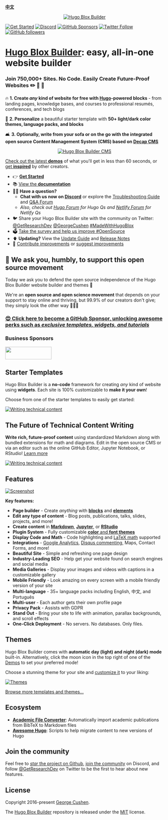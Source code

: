 [**中文**](./README.zh.md)

<p align="center"><a href="https://hugoblox.com/templates/" target="_blank" rel="noopener"><img src="./.github/media/sharing.png" alt="Hugo Blox Builder"></a></p>

[![Get Started](https://img.shields.io/badge/-Get%20started-ff4655?style=for-the-badge)](https://hugoblox.com/templates/)
[![Discord](https://img.shields.io/discord/722225264733716590?style=for-the-badge)](https://discord.com/channels/722225264733716590/742892432458252370/742895548159492138)
[![GitHub Sponsors](https://img.shields.io/github/sponsors/gcushen?label=%E2%9D%A4%EF%B8%8F%20sponsor&style=for-the-badge)](https://github.com/sponsors/gcushen)
[![Twitter Follow](https://img.shields.io/twitter/follow/GetResearchDev?label=Follow%20on%20Twitter&style=for-the-badge)](https://twitter.com/GetResearchDev)
[![GitHub followers](https://img.shields.io/github/followers/gcushen?label=Follow%20on%20GH&style=for-the-badge)](https://github.com/gcushen)

# [Hugo Blox Builder](https://hugoblox.com): easy, all-in-one website builder

### Join 750,000+ Sites. No Code. Easily Create Future-Proof Websites ✏️ 📰 🚀

🔥 **1. Create _any_ kind of website for free with [Hugo](https://gohugo.io)-powered blocks** - from landing pages, knowledge bases, and courses to professional resumés, conferences, and tech blogs

🎨 **2. Personalize** a beautiful starter template with **50+ light/dark color themes, language packs, and blocks**

🛋 **3. Optionally, write from your sofa or on the go with the integrated open source Content Management System (CMS) based on [Decap CMS](https://docs.hugoblox.com/getting-started/cms/decap/)**

<p style="text-align: center"><a href="https://hugoblox.com/templates/" target="_blank" rel="noopener"><img src="./.github/media/write-from-phone.gif" alt="Hugo Blox Builder CMS"></a></p>

[Check out the latest **demos**](https://hugoblox.com/templates/) of what you'll get in less than 60 seconds, or [get **inspired**](https://hugoblox.com/creators/) by other creators.

- 👉 [**Get Started**](https://hugoblox.com/templates/)
- 📚 [View the **documentation**](https://docs.hugoblox.com/)
- 🙋‍♀️ **Have a question?**
  - **Chat with us now on [Discord](https://discord.gg/z8wNYzb)** or explore the [Troubleshooting Guide](https://docs.hugoblox.com/reference/troubleshooting/) and [Q&A Forum](https://github.com/cdonau/hugo-blox-builder/discussions)
  - _Also, check out [Hugo Forum](https://discourse.gohugo.io) for Hugo Qs and [Netlify Forum](https://answers.netlify.com/) for Netlify Qs_
- 🐦 Share your Hugo Blox Builder site with the community on Twitter: [@GetResearchDev](https://twitter.com/GetResearchDev) [@GeorgeCushen](https://twitter.com/GeorgeCushen) [#MadeWithHugoBlox](https://twitter.com/search?q=%23MadeWithHugoBlox&src=typed_query)
- 🗳 [Take the survey and help us improve #OpenSource](https://forms.gle/NioD9VhUg7PNmdCAA)
- ⬆️ **Updating?** View the [Update Guide](https://docs.hugoblox.com/reference/update/) and [Release Notes](https://github.com/cdonau/hugo-blox-builder/releases)
- 🚀 [Contribute improvements](CONTRIBUTING.md) or [suggest improvements](https://github.com/cdonau/hugo-blox-builder/issues)

## 💙 We ask you, humbly, to support this open source movement

Today we ask you to defend the open source independence of the Hugo Blox Builder website builder and themes 🐧

We're an **open source and open science movement** that depends on your support to stay online and thriving, but 99.9% of our creators don't give; they simply look the other way 🤦🏻‍♀️

### [😍️ Click here to become a GitHub Sponsor, unlocking awesome perks such as _exclusive templates, widgets, and tutorials_](https://github.com/sponsors/gcushen)

### Business Sponsors

<div style="display: grid; column-gap: 50px; grid-template-columns: repeat(3, 1fr);">
  <div style="display: flex; align-items: center;">
    <a href="https://www.netlify.com/" target="_blank"><img src=".github/media/sponsors/netlify.svg" alt="" height="40" width="147" style="display: inline-block;"></a>
  </div>
  <div>
    <a href="https://github.com/sponsors/gcushen"><img src=".github/media/sponsors/your-logo-here.png" alt="" style="display: inline-block;"></a>
  </div>
</div>

## Starter Templates

Hugo Blox Builder is a **no-code** framework for creating _any_ kind of website using **widgets**. Each site is 100% customizable to **make it your own**!

Choose from one of the starter templates to easily get started:

[![Writing technical content](./.github/media/starters.webp)](https://hugoblox.com/templates/)

## The Future of Technical Content Writing

**Write rich, future-proof content** using standardized Markdown along with bundled extensions for math and diagrams. Edit in the open source CMS or via an editor such as the online GitHub Editor, Jupyter Notebook, or RStudio! [Learn more](https://docs.hugoblox.com/reference/markdown/)

[![Writing technical content](https://hugoblox.com/uploads/readmes/writing-technical-content.gif)](https://academic-demo.netlify.app/post/writing-technical-content/)

## Features

[![Screenshot](./.github/media/academic.png)](https://hugoblox.com/templates/)

**Key features:**

- **Page builder** - Create _anything_ with [**blocks**](https://docs.hugoblox.com/getting-started/page-builder/) and [**elements**](https://docs.hugoblox.com/reference/markdown/)
- **Edit any type of content** - Blog posts, publications, talks, slides, projects, and more!
- **Create content** in [**Markdown**](https://docs.hugoblox.com/reference/markdown/), [**Jupyter**](https://docs.hugoblox.com/getting-started/cms/), or [**RStudio**](https://docs.hugoblox.com/getting-started/cms/rstudio/)
- **Plugin System** - Fully customizable [**color** and **font themes**](https://docs.hugoblox.com/getting-started/customize/#appearance)
- **Display Code and Math** - Code highlighting and [LaTeX math](https://docs.hugoblox.com/reference/markdown/#math) supported
- **Integrations** - [Google Analytics](https://analytics.google.com), [Disqus commenting](https://disqus.com), Maps, Contact Forms, and more!
- **Beautiful Site** - Simple and refreshing one page design
- **Industry-Leading SEO** - Help get your website found on search engines and social media
- **Media Galleries** - Display your images and videos with captions in a customizable gallery
- **Mobile Friendly** - Look amazing on every screen with a mobile friendly version of your site
- **Multi-language** - 35+ language packs including English, 中文, and Português
- **Multi-user** - Each author gets their own profile page
- **Privacy Pack** - Assists with GDPR
- **Stand Out** - Bring your site to life with animation, parallax backgrounds, and scroll effects
- **One-Click Deployment** - No servers. No databases. Only files.

## Themes

Hugo Blox Builder comes with **automatic day (light) and night (dark) mode** built-in. Alternatively, click the moon icon in the top right of one of the [Demos](https://hugoblox.com/templates/) to set your preferred mode!

Choose a stunning theme for your site and [customize it](https://docs.hugoblox.com/getting-started/customize/#custom-theme) to your liking:

[![Themes](./.github/media/themes.png)](https://hugoblox.com/templates/)

[Browse more templates and themes...](https://hugoblox.com/templates/)

## Ecosystem

- [**Academic File Converter**](https://github.com/GetRD/academic-file-converter): Automatically import academic publications from BibTeX to Markdown files
- [**Awesome Hugo**](https://github.com/HugoBlox/awesome-hugo): Scripts to help migrate content to new versions of Hugo

## Join the community

Feel free to [_star_ the project on Github](https://github.com/cdonau/hugo-blox-builder), [join the community](https://discord.gg/z8wNYzb) on Discord, and follow [@GetResearchDev](https://twitter.com/GetResearchDev) on Twitter to be the first to hear about new features.

## License

Copyright 2016-present [George Cushen](https://georgecushen.com).

The [Hugo Blox Builder](https://github.com/cdonau/hugo-blox-builder/) repository is released under the [MIT](https://github.com/cdonau/hugo-blox-builder/blob/main/LICENSE.md) license.
